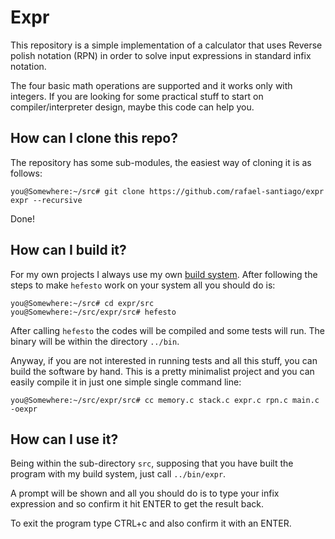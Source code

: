 # Expr

This repository is a simple implementation of a calculator that uses Reverse polish notation (RPN)
in order to solve input expressions in standard infix notation.

The four basic math operations are supported and it works only with integers. If you are
looking for some practical stuff to start on compiler/interpreter design, maybe this
code can help you.

## How can I clone this repo?

The repository has some sub-modules, the easiest way of cloning it is as follows:

```
you@Somewhere:~/src# git clone https://github.com/rafael-santiago/expr expr --recursive
```

Done!

## How can I build it?

For my own projects I always use my own [build system](https://github.com/rafael-santiago/hefesto).
After following the steps to make ``hefesto`` work on your system all you should do is:

```
you@Somewhere:~/src# cd expr/src
you@Somewhere:~/src/expr/src# hefesto
```

After calling ``hefesto`` the codes will be compiled and some tests will run. The binary will be
within the directory ``../bin``.

Anyway, if you are not interested in running tests and all this stuff, you can build the software
by hand. This is a pretty minimalist project and you can easily compile it in just one simple single
command line:

```
you@Somewhere:~/src/expr/src# cc memory.c stack.c expr.c rpn.c main.c -oexpr
```

## How can I use it?

Being within the sub-directory ``src``, supposing that you have built the program with my
build system, just call ``../bin/expr``.

A prompt will be shown and all you should do is to type your infix expression and so
confirm it hit ENTER to get the result back.

To exit the program type CTRL+c and also confirm it with an ENTER.
